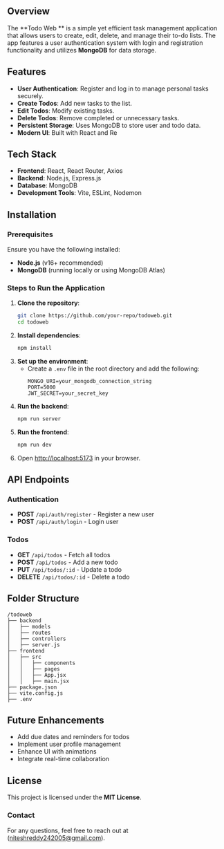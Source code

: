 

## Overview
The **Todo Web ** is a simple yet efficient task management application that allows users to create, edit, delete, and manage their to-do lists. The app features a user authentication system with login and registration functionality and utilizes **MongoDB** for data storage.

## Features
- **User Authentication**: Register and log in to manage personal tasks securely.
- **Create Todos**: Add new tasks to the list.
- **Edit Todos**: Modify existing tasks.
- **Delete Todos**: Remove completed or unnecessary tasks.
- **Persistent Storage**: Uses MongoDB to store user and todo data.
- **Modern UI**: Built with React and Re 

## Tech Stack
- **Frontend**: React, React Router, Axios
- **Backend**: Node.js, Express.js
- **Database**: MongoDB
- **Development Tools**: Vite, ESLint, Nodemon

## Installation
### Prerequisites
Ensure you have the following installed:
- **Node.js** (v16+ recommended)
- **MongoDB** (running locally or using MongoDB Atlas)

### Steps to Run the Application
1. **Clone the repository**:
   ```sh
   git clone https://github.com/your-repo/todoweb.git
   cd todoweb
   ```
2. **Install dependencies**:
   ```sh
   npm install
   ```
3. **Set up the environment**:
   - Create a `.env` file in the root directory and add the following:
     ```env
     MONGO_URI=your_mongodb_connection_string
     PORT=5000
     JWT_SECRET=your_secret_key
     ```
4. **Run the backend**:
   ```sh
   npm run server
   ```
5. **Run the frontend**:
   ```sh
   npm run dev
   ```
6. Open [http://localhost:5173](http://localhost:5173) in your browser.

## API Endpoints
### Authentication
- **POST** `/api/auth/register` - Register a new user
- **POST** `/api/auth/login` - Login user

### Todos
- **GET** `/api/todos` - Fetch all todos
- **POST** `/api/todos` - Add a new todo
- **PUT** `/api/todos/:id` - Update a todo
- **DELETE** `/api/todos/:id` - Delete a todo

## Folder Structure
```
/todoweb
├── backend
│   ├── models
│   ├── routes
│   ├── controllers
│   ├── server.js
├── frontend
│   ├── src
│   │   ├── components
│   │   ├── pages
│   │   ├── App.jsx
│   │   ├── main.jsx
├── package.json
├── vite.config.js
├── .env
```

## Future Enhancements
- Add due dates and reminders for todos
- Implement user profile management
- Enhance UI with animations
- Integrate real-time collaboration

## License
This project is licensed under the **MIT License**.


### Contact
For any questions, feel free to reach out at (niteshreddy242005@gmail.com).





